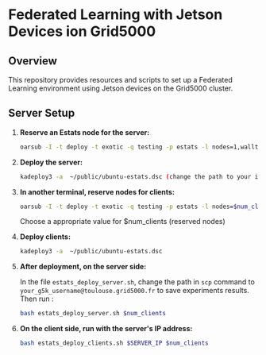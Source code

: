 # Federated Learning with Jetson Devices ion Grid5000

## Overview
This repository provides resources and scripts to set up a Federated Learning environment using Jetson devices on the Grid5000 cluster.

## Server Setup
1. **Reserve an Estats node for the server:**
    ```bash
    oarsub -I -t deploy -t exotic -q testing -p estats -l nodes=1,walltime=3
    ```

2. **Deploy the server:**
    ```bash
    kadeploy3 -a  ~/public/ubuntu-estats.dsc (change the path to your image)
    ```
3. **In another terminal, reserve nodes for clients:**
    ```bash
    oarsub -I -t deploy -t exotic -q testing -p estats -l nodes=$num_client,walltime=3
    ```
    Choose a appropriate value for $num_clients (reserved nodes)
4. **Deploy clients:**
    ```bash
    kadeploy3 -a  ~/public/ubuntu-estats.dsc
    ```

5. **After deployment, on the server side:**
   
    In the file ```estats_deploy_server.sh```, change the path in ```scp``` command to ```your_g5k_username@toulouse.grid5000.fr``` to save experiments results.
   Then run :
     ```bash
     bash estats_deploy_server.sh $num_clients
     ```

7. **On the client side, run with the server's IP address:**
     ```bash
     bash estats_deploy_clients.sh $SERVER_IP $num_clients
     ```
